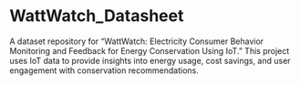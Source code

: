 # WattWatch_Datasheet
A dataset repository for “WattWatch: Electricity Consumer Behavior Monitoring and Feedback for Energy Conservation Using IoT.” This project uses IoT data to provide insights into energy usage, cost savings, and user engagement with conservation recommendations.
